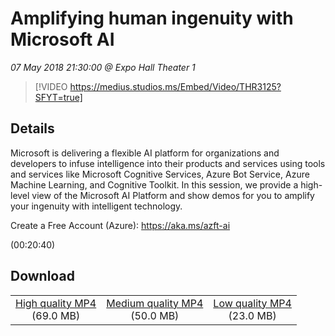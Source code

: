 # Amplifying human ingenuity with Microsoft AI

*07 May 2018 21:30:00 @ Expo Hall Theater 1*

> [!VIDEO https://medius.studios.ms/Embed/Video/THR3125?SFYT=true]

## Details

<p>Microsoft is delivering a flexible AI platform for organizations and developers to infuse intelligence into their products and services using tools and services like Microsoft Cognitive Services, Azure Bot Service, Azure Machine Learning, and Cognitive Toolkit. In this session, we provide a high-level view of the Microsoft AI Platform and show demos for you to amplify your ingenuity with intelligent technology.</p><p>Create a Free Account (Azure): <a href="https://aka.ms/azft-ai">https://aka.ms/azft-ai</a></p> (00:20:40)

## Download

||||
|:--:|:----:|:-:|
|[High quality MP4](https://sec.ch9.ms/ch9/85bf/c32467ba-0796-446b-bbbb-2256a38f85bf/THR3125_high.mp4)<br />(69.0 MB)|[Medium quality MP4](https://sec.ch9.ms/ch9/85bf/c32467ba-0796-446b-bbbb-2256a38f85bf/THR3125_mid.mp4)<br />(50.0 MB)|[Low quality MP4](https://sec.ch9.ms/ch9/85bf/c32467ba-0796-446b-bbbb-2256a38f85bf/THR3125.mp4)<br />(23.0 MB)|